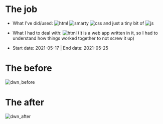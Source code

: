 <!---<img src="https://i.imgur.com/usnaDlf.png" alt="before" width="75%"/>--->

# The job

- What I've did/used: 
![html](https://img.shields.io/badge/-HTML-05122A?style=flat&logo=HTML5)
![smarty](https://img.shields.io/badge/-Smarty-05122A?style=flat&logo=)
![css](https://img.shields.io/badge/-CSS-05122A?style=flat&logo=CSS3&logoColor=1572B6) and just a tiny bit of 
![js](https://img.shields.io/badge/-JavaScript-05122A?style=flat&logo=javascript)

- What I had to deal with: ![html](https://img.shields.io/badge/-PHP-05122A?style=flat&logo=PHP) (It is a web app written in it, so I had to understand how things worked together to not screw it up)

- Start date: 2021-05-17 | End date: 2021-05-25

# The before

![dwn_before](https://i.imgur.com/usnaDlf.png)

# The after

![dwn_after](https://i.imgur.com/MhvidbM.png)
